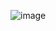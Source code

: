 ![image](https://github.com/1220505063/java-class-odev/assets/127100598/95e865aa-6260-4812-9eb1-62da6666371d)
